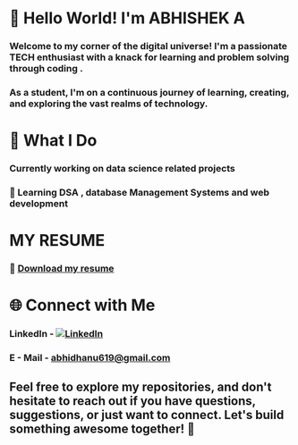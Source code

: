# 👋 Hello World! I'm ABHISHEK A
### Welcome to my corner of the digital universe! I'm a passionate TECH enthusiast with a knack for learning and problem solving through coding . 
### As a student,  I'm on a continuous journey of learning, creating, and exploring the vast realms of technology.

# 🚀 What I Do
### Currently working on data science related projects
### 🌱 Learning DSA , database Management Systems and web development 

# MY RESUME
### 📄 [Download my resume](https://docs.google.com/document/d/1NE_8KoLE4IUxUMimRZ2IA8d2TeIbOyC8/edit?usp=sharing&ouid=114910391547853027792&rtpof=true&sd=true)


# 🌐 Connect with Me
### LinkedIn - [![LinkedIn](https://img.shields.io/badge/LinkedIn-Profile-blue?style=flat-square&logo=linkedin&logoColor=white)](https://www.linkedin.com/in/abhisheka2003/)
### E - Mail - [abhidhanu619@gmail.com](mailto:your.email@example.com)


## Feel free to explore my repositories, and don't hesitate to reach out if you have questions, suggestions, or just want to connect. Let's build something awesome together! 🚀
